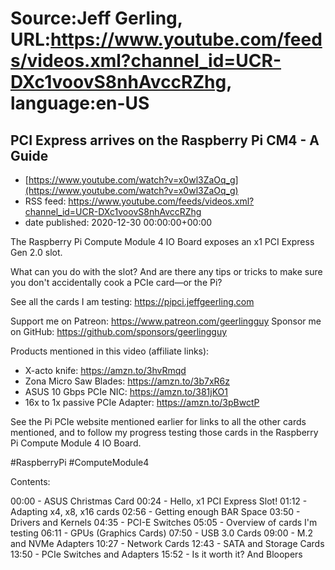 # Source:Jeff Gerling, URL:https://www.youtube.com/feeds/videos.xml?channel_id=UCR-DXc1voovS8nhAvccRZhg, language:en-US

## PCI Express arrives on the Raspberry Pi CM4 - A Guide
 - [https://www.youtube.com/watch?v=x0wl3ZaOq_g](https://www.youtube.com/watch?v=x0wl3ZaOq_g)
 - RSS feed: https://www.youtube.com/feeds/videos.xml?channel_id=UCR-DXc1voovS8nhAvccRZhg
 - date published: 2020-12-30 00:00:00+00:00

The Raspberry Pi Compute Module 4 IO Board exposes an x1 PCI Express Gen 2.0 slot.

What can you do with the slot? And are there any tips or tricks to make sure you don't accidentally cook a PCIe card—or the Pi?

See all the cards I am testing: https://pipci.jeffgeerling.com

Support me on Patreon: https://www.patreon.com/geerlingguy
Sponsor me on GitHub: https://github.com/sponsors/geerlingguy

Products mentioned in this video (affiliate links):

  - X-acto knife: https://amzn.to/3hvRmqd
  - Zona Micro Saw Blades: https://amzn.to/3b7xR6z
  - ASUS 10 Gbps PCIe NIC: https://amzn.to/381jKO1
  - 16x to 1x passive PCIe Adapter: https://amzn.to/3pBwctP

See the Pi PCIe website mentioned earlier for links to all the other cards mentioned, and to follow my progress testing those cards in the Raspberry Pi Compute Module 4 IO Board.

#RaspberryPi #ComputeModule4

Contents:

00:00 - ASUS Christmas Card
00:24 - Hello, x1 PCI Express Slot!
01:12 - Adapting x4, x8, x16 cards
02:56 - Getting enough BAR Space
03:50 - Drivers and Kernels
04:35 - PCI-E Switches
05:05 - Overview of cards I'm testing
06:11 - GPUs (Graphics Cards)
07:50 - USB 3.0 Cards
09:00 - M.2 and NVMe Adapters
10:27 - Network Cards
12:43 - SATA and Storage Cards
13:50 - PCIe Switches and Adapters
15:52 - Is it worth it? And Bloopers

